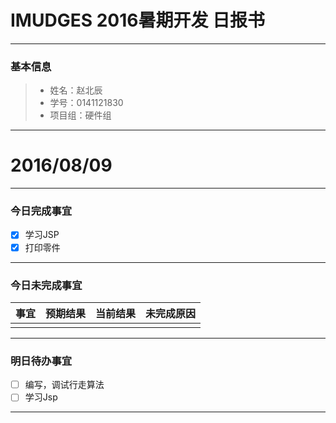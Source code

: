 ﻿# IMUDGES 2016暑期开发 日报书


-------


### 基本信息
> * 姓名：赵北辰
> * 学号：0141121830
> * 项目组：硬件组

-------


# 2016/08/09

-------

### 今日完成事宜
- [x]  学习JSP
- [x] 打印零件

-----
### 今日未完成事宜


| 事宜     |预期结果| 当前结果  | 未完成原因   | 
| --------   | -----:  | -----:  | :----:  |
|      |     |  |    | 


------
### 明日待办事宜
- [ ] 编写，调试行走算法
- [ ] 学习Jsp

-------
